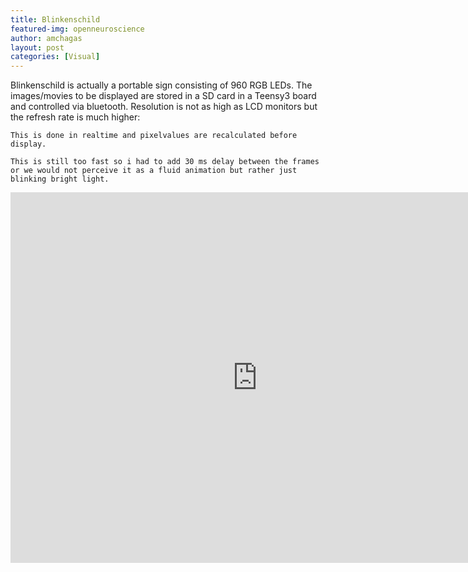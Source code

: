 ```yaml
---
title: Blinkenschild
featured-img: openneuroscience
author: amchagas
layout: post
categories: [Visual]
---
```



Blinkenschild is actually a portable sign consisting of 960 RGB LEDs. The images/movies to be displayed are stored in a SD card in a Teensy3 board and controlled via bluetooth. Resolution is not as high as LCD monitors but the refresh rate is much higher:

    This is done in realtime and pixelvalues are recalculated before display.

    This is still too fast so i had to add 30 ms delay between the frames or we would not perceive it as a fluid animation but rather just blinking bright light.


<iframe width="790" height="593" src="https://www.youtube.com/embed/VX14pmky07Q" frameborder="0" allow="accelerometer; autoplay; encrypted-media; gyroscope; picture-in-picture" allowfullscreen></iframe>

